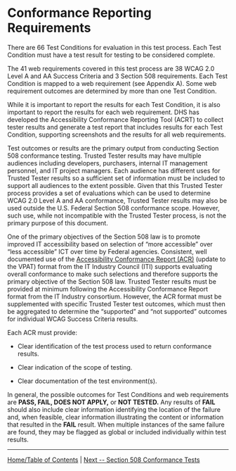 Conformance Reporting Requirements
==================================

There are 66 Test Conditions for evaluation in this test process. Each Test Condition must have a test result for testing to be considered complete.

The 41 web requirements covered in this test process are 38 WCAG 2.0 Level A and AA Success Criteria and 3 Section 508 requirements. Each Test Condition is mapped to a web requirement (see Appendix A). Some web requirement outcomes are determined by more than one Test Condition.

While it is important to report the results for each Test Condition, it is also important to report the results for each web requirement. DHS has developed the Accessibility Conformance Reporting Tool (ACRT) to collect tester results and generate a test report that includes results for each Test Condition, supporting screenshots and the results for all web requirements.

Test outcomes or results are the primary output from conducting Section 508 conformance testing. Trusted Tester results may have multiple audiences including developers, purchasers, internal IT management personnel, and IT project managers. Each audience has different uses for Trusted Tester results so a sufficient set of information must be included to support all audiences to the extent possible. Given that this Trusted Tester process provides a set of evaluations which can be used to determine WCAG 2.0 Level A and AA conformance, Trusted Tester results may also be used outside the U.S. Federal Section 508 conformance scope. However, such use, while not incompatible with the Trusted Tester process, is not the primary purpose of this document.

One of the primary objectives of the Section 508 law is to promote improved IT accessibility based on selection of “more accessible” over “less accessible” ICT over time by Federal agencies. Consistent, well documented use of the [Accessibility Conformance Report (ACR)](https://www.itic.org/policy/accessibility/vpat) (update to the VPAT) format from the IT Industry Council (ITI) supports evaluating overall conformance to make such selections and therefore supports the primary objective of the Section 508 law. Trusted Tester results must be provided at minimum following the Accessibility Conformance Report format from the IT Industry consortium. However, the ACR format must be supplemented with specific Trusted Tester test outcomes, which must then be aggregated to determine the “supported” and “not supported” outcomes for individual WCAG Success Criteria results.

Each ACR must provide:

-   Clear identification of the test process used to return conformance results.

-   Clear indication of the scope of testing.

-   Clear documentation of the test environment(s).

In general, the possible outcomes for Test Conditions and web requirements are **PASS, FAIL, DOES NOT APPLY,** or **NOT TESTED.** Any results of **FAIL** should also include clear information identifying the location of the failure and, when feasible, clear information illustrating the content or information that resulted in the **FAIL** result. When multiple instances of the same failure are found, they may be flagged as global or included individually within test results.


-------------------------------------------------
[Home/Table of Contents](index.md)    |    [Next -- Section 508 Conformance Tests](Tests.md)
